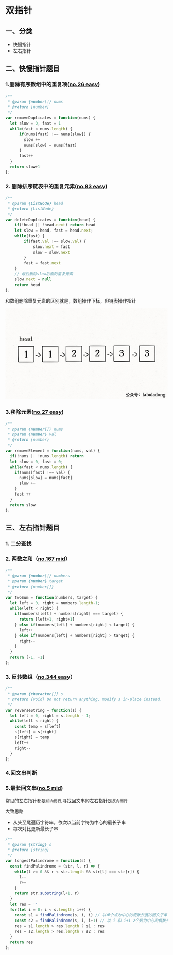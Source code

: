 # 双指针

## 一、分类
- 快慢指针
- 左右指针


## 二、快慢指针题目

### 1.删除有序数组中的重复项([no.26 easy](https://leetcode.cn/problems/remove-duplicates-from-sorted-array/))

```js
/**
 * @param {number[]} nums
 * @return {number}
 */
var removeDuplicates = function(nums) {
  let slow = 0, fast = 1
  while(fast < nums.length) {
      if(nums[fast] !== nums[slow]) {
        slow ++
        nums[slow] = nums[fast]
      }
      fast++
  }
  return slow+1
};
```

### 2. 删除排序链表中的重复元素([no.83 easy](https://leetcode.cn/problems/remove-duplicates-from-sorted-list/))

```js
/**
 * @param {ListNode} head
 * @return {ListNode}
 */
var deleteDuplicates = function(head) {
    if(!head || !head.next) return head
    let slow = head, fast = head.next;
    while(fast) {
        if(fast.val !== slow.val) {
            slow.next = fast
            slow = slow.next
        }
        fast = fast.next
    }
    // 最后删除slow后面的重复元素
    slow.next = null
    return head
};
```

和数组删除重复元素的区别就是，数组操作下标，但链表操作指针

![](../../../assets/slow-fast-listnode.gif)


### 3.移除元素([no.27 easy](https://leetcode.cn/problems/remove-element/))

```js
/**
 * @param {number[]} nums
 * @param {number} val
 * @return {number}
 */
var removeElement = function(nums, val) {
  if(!nums || !nums.length) return
  let slow = 0, fast = 0;
  while(fast < nums.length) {
    if(nums[fast] !== val) {
      nums[slow] = nums[fast]
      slow ++
    }
    fast ++
  }
  return slow
};
```

## 三、左右指针题目

### 1. 二分查找

### 2. 两数之和（[no.167 mid](https://leetcode.cn/problems/two-sum-ii-input-array-is-sorted/)）

```js
/**
 * @param {number[]} numbers
 * @param {number} target
 * @return {number[]}
 */
var twoSum = function(numbers, target) {
  let left = 0, right = numbers.length-1;
  while(left < right) {
    if(numbers[left] + numbers[right] === target) {
      return [left+1, right+1]
    } else if(numbers[left] + numbers[right] < target) {
      left++
    } else if(numbers[left] + numbers[right] > target) {
      right--
    }
  }
  return [-1, -1]
};
```

### 3. 反转数组（[no.344 easy](https://leetcode.cn/problems/reverse-string/)）

```js
/**
 * @param {character[]} s
 * @return {void} Do not return anything, modify s in-place instead.
 */
var reverseString = function(s) {
  let left = 0, right = s.length - 1;
  while(left < right) {
    const temp = s[left]
    s[left] = s[right]
    s[right] = temp
    left++
    right--
  }
};
```

### 4.回文串判断

### 5.最长回文串([no.5 mid](https://leetcode.cn/problems/longest-palindromic-substring/))

常见的左右指针都是`相向而行`,寻找回文串的左右指针是`反向而行`

大致思路  
- 从头至尾遍历字符串，依次以当前字符为中心的最长子串
- 每次对比更新最长子串

```js
/**
 * @param {string} s
 * @return {string}
 */
var longestPalindrome = function(s) {
  const findPalindrome = (str, l, r) => {
    while(l >= 0 && r < str.length && str[l] === str[r]) {
      l--
      r++
    }
    return str.substring(l+1, r)
  }
  let res = ''
  for(let i = 0; i < s.length; i++) {
    const s1 = findPalindrome(s, i, i) // 以单个点为中心的奇数长度的回文子串
    const s2 = findPalindrome(s, i, i+1) // 以 i 和 i+1 2个数为中心的偶数长度回文子串
    res = s1.length > res.length ? s1 : res
    res = s2.length > res.length ? s2 : res
  }
  return res
};

```

